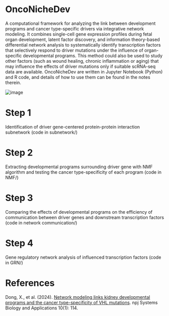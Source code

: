 # OncoNicheDev
A computational framework for analyzing the link between development programs and cancer type-specific drivers via integrative network modeling. It combines single-cell gene expression profiles during fetal organ development, latent factor discovery, and information theory-based differential network analysis to systematically identify transcription factors that selectively respond to driver mutations under the influence of organ-specific developmental programs. This method could also be used to study other factors (such as wound healing, chronic inflammation or aging) that may influence the effects of driver mutations only if suitable scRNA-seq data are available. OncoNicheDev are written in Jupyter Notebook (Python) and R code, and details of how to use them can be found in the notes therein.

![image](https://www.nature.com/articles/s41540-024-00445-2/figures/1)

# Step 1
Identification of driver gene-centered protein-protein interaction subnetwork (code in subnetwork/)

# Step 2
Extracting developmental programs surrounding driver gene with NMF algorithm and testing the cancer type-specificity 
of each program (code in NMF/)

# Step 3
Comparing the effects of developmental programs on the efficiency of communication between driver genes and downstream transcription factors (code in network communication/)

# Step 4
Gene regulatory network analysis of influenced transcription factors (code in GRN/)

# References
Dong, X., et al. (2024). [Network modeling links kidney developmental programs and the cancer type-specificity of VHL mutations](https://www.nature.com/articles/s41540-024-00445-2). npj Systems Biology and Applications 10(1): 114.


